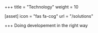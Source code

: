 +++
title = "Technology"
weight = 10

[asset]
  icon = "fas fa-cog"
  url = "/solutions"

+++
Doing developement in the right way

